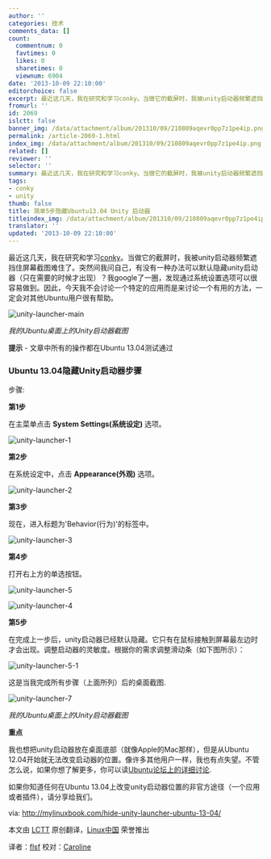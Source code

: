 ```yaml
---
author: ''
categories: 技术
comments_data: []
count:
  commentnum: 0
  favtimes: 0
  likes: 0
  sharetimes: 0
  viewnum: 6904
date: '2013-10-09 22:10:00'
editorchoice: false
excerpt: 最近这几天，我在研究和学习conky。当做它的截屏时，我被unity启动器频繁遮挡住屏幕截图难住了。突然间我问自己，有没有一种办法可以默认隐藏unity启动器（只在需要的时候才出现）？我google了一圈，发现通过系统设  ...
fromurl: ''
id: 2069
islctt: false
banner_img: /data/attachment/album/201310/09/210809aqevr0pp7z1pe4ip.png
permalink: /article-2069-1.html
index_img: /data/attachment/album/201310/09/210809aqevr0pp7z1pe4ip.png
related: []
reviewer: ''
selector: ''
summary: 最近这几天，我在研究和学习conky。当做它的截屏时，我被unity启动器频繁遮挡住屏幕截图难住了。突然间我问自己，有没有一种办法可以默认隐藏unity启动器（只在需要的时候才出现）？我google了一圈，发现通过系统设  ...
tags:
- conky
- unity
thumb: false
title: 简单5步隐藏Ubuntu13.04 Unity 启动器
titleindex_img: /data/attachment/album/201310/09/210809aqevr0pp7z1pe4ip.png
translator: ''
updated: '2013-10-09 22:10:00'
---
```


最近这几天，我在研究和学习[conky](http://conky.sourceforge.net/)。当做它的截屏时，我被unity启动器频繁遮挡住屏幕截图难住了。突然间我问自己，有没有一种办法可以默认隐藏unity启动器（只在需要的时候才出现）？我google了一圈，发现通过系统设置选项可以很容易做到。因此，今天我不会讨论一个特定的应用而是来讨论一个有用的方法，一定会对其他Ubuntu用户很有帮助。


![unity-launcher-main](/data/attachment/album/201310/09/210809aqevr0pp7z1pe4ip.png)


*我的Ubuntu桌面上的Unity启动器截图*


**提示** - 文章中所有的操作都在Ubuntu 13.04测试通过


### **Ubuntu 13.04隐藏Unity启动器步骤**


步骤:


**第1步**


在主菜单点击 **System Settings(系统设定)** 选项。


![unity-launcher-1](/data/attachment/album/201310/09/2108113uvvbsjp4u1g98xp.png) 


**第2步**


在系统设定中，点击 **Appearance(外观)** 选项。


![unity-launcher-2](/data/attachment/album/201310/09/210812aosdj3qnjtmduas9.png)


**第3步**


现在，进入标题为'Behavior(行为)'的标签中。


![unity-launcher-3](/data/attachment/album/201310/09/21081325cvwofoz6kxis5z.png)


**第4步**


打开右上方的单选按钮。


![unity-launcher-5](/data/attachment/album/201310/09/2108145pvxxtpptdxe1p8d.png)


![unity-launcher-4](/data/attachment/album/201310/09/210815dcl7czd6il78a7ca.png)


**第5步**


在完成上一步后，unity启动器已经默认隐藏。它只有在鼠标接触到屏幕最左边时才会出现。调整启动器的灵敏度。根据你的需求调整滑动条（如下图所示）：


![unity-launcher-5-1](/data/attachment/album/201310/09/2108167ooinwoyp9p8viwt.png)


这是当我完成所有步骤（上面所列）后的桌面截图.


![unity-launcher-7](/data/attachment/album/201310/09/210819ldljo4ooa29jjm1f.png)


*我的Ubuntu桌面上的Unity启动器截图*


**重点**


我也想把unity启动器放在桌面底部（就像Apple的Mac那样），但是从Ubuntu 12.04开始就无法改变启动器的位置。像许多其他用户一样，我也有点失望。不管怎么说，如果你想了解更多，你可以读[Ubuntu论坛上的详细讨论](http://ubuntuforums.org/showthread.php?t=2147537).


如果你知道任何在Ubuntu 13.04上改变unity启动器位置的非官方途径（一个应用或者插件），请分享给我们。


 


via: <http://mylinuxbook.com/hide-unity-launcher-ubuntu-13-04/>


本文由 [LCTT](https://github.com/LCTT/TranslateProject) 原创翻译，[Linux中国](http://linux.cn/portal.php) 荣誉推出


译者：[flsf](http://linux.cn/space/flsf01) 校对：[Caroline](http://linux.cn/space/14763)